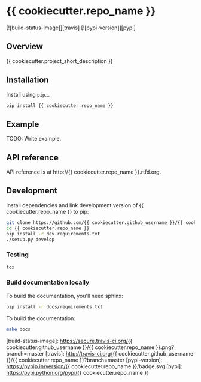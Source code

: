 # {{ cookiecutter.repo_name }}

[![build-status-image]][travis]
[![pypi-version]][pypi]

## Overview

{{ cookiecutter.project_short_description }}

## Installation

Install using `pip`...

```bash
pip install {{ cookiecutter.repo_name }}
```

## Example

TODO: Write example.

## API reference

API reference is at http://{{ cookiecutter.repo_name }}.rtfd.org.

## Development
Install dependencies and link development version of {{ cookiecutter.repo_name }} to pip:
```bash
git clone https://github.com/{{ cookiecutter.github_username }}/{{ cookiecutter.repo_name }}
cd {{ cookiecutter.repo_name }}
pip install -r dev-requirements.txt
./setup.py develop
```

### Testing
```bash
tox
```

### Build documentation locally
To build the documentation, you'll need sphinx:
```bash
pip install -r docs/requirements.txt
```

To build the documentation:
```bash
make docs
```



[build-status-image]: https://secure.travis-ci.org/{{ cookiecutter.github_username }}/{{ cookiecutter.repo_name }}.png?branch=master
[travis]: http://travis-ci.org/{{ cookiecutter.github_username }}/{{ cookiecutter.repo_name }}?branch=master
[pypi-version]: https://pypip.in/version/{{ cookiecutter.repo_name }}/badge.svg
[pypi]: https://pypi.python.org/pypi/{{ cookiecutter.repo_name }}
